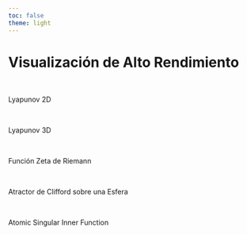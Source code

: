 ```yaml
---
toc: false
theme: light
---
```


# Visualización de Alto Rendimiento 

<br> 

Lyapunov 2D 


<br> 

Lyapunov 3D 



<br> 

Función Zeta de Riemann


<br> 


Atractor de Clifford sobre una Esfera  


<br> 

Atomic Singular Inner Function


